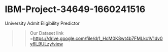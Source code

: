# IBM-Project-34649-1660241516
University Admit Eligibility Predictor
>>Our Dataset link =https://drive.google.com/file/d/1_HcM0K8wt4b7FMLkc1V1dv0y6I_9ULzy/view

